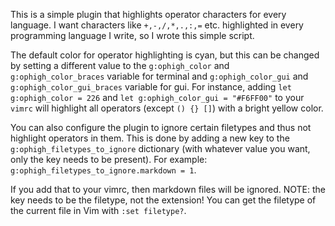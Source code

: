This is a simple plugin that highlights operator characters for every language.
I want characters like `+,-,/,*,.,:,=` etc. highlighted in every programming
language I write, so I wrote this simple script.

The default color for operator highlighting is cyan, but this can be changed by
setting a different value to the `g:ophigh_color` and `g:ophigh_color_braces` variable for terminal and
`g:ophigh_color_gui` and `g:ophigh_color_gui_braces` variable for gui. For instance, adding
`let g:ophigh_color = 226` and `let g:ophigh_color_gui = "#F6FF00"` to your 
`vimrc` will highlight all operators (except `() {} []`) with a bright yellow color.

You can also configure the plugin to ignore certain filetypes and thus not
highlight operators in them. This is done by adding a new key to the
`g:ophigh_filetypes_to_ignore` dictionary (with whatever value you want, only
the key needs to be present). For example:
`g:ophigh_filetypes_to_ignore.markdown = 1`.

If you add that to your vimrc, then markdown files will be ignored. NOTE: the
key needs to be the filetype, not the extension! You can get the filetype of the
current file in Vim with `:set filetype?`.

